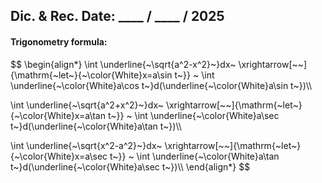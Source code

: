 ## Dic. & Rec. Date: \_\_\_\_ / \_\_\_\_ / 2025
#### Trigonometry formula:
$$
\begin{align*}
\int \underline{~\sqrt{a^2-x^2}~}dx~
\xrightarrow[~~]{\mathrm{~let~}{~\color{White}x=a\sin t~}} ~
\int \underline{~\color{White}a\cos t~}d(\underline{~\color{White}a\sin t~})\\\\

\int \underline{~\sqrt{a^2+x^2}~}dx~
\xrightarrow[~~]{\mathrm{~let~}{~\color{White}x=a\tan t~}} ~
\int \underline{~\color{White}a\sec t~}d(\underline{~\color{White}a\tan t~})\\\\

\int \underline{~\sqrt{x^2-a^2}~}dx~
\xrightarrow[~~]{\mathrm{~let~}{~\color{White}x=a\sec t~}} ~
\int \underline{~\color{White}a\tan t~}d(\underline{~\color{White}a\sec t~})\\\\
\end{align*}
$$